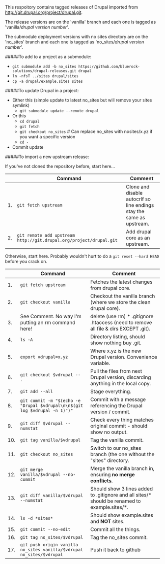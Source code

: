 This respoitory contains tagged releases of Drupal imported from http://git.drupal.org/project/drupal.git.

The release versions are on the 'vanilla' branch and each one is tagged as 'vanilla/*drupal version number*'.

The submodule deployment versions with no sites directory are on the 'no_sites' branch and each one is tagged as 'no_sites/*drupal version number*'.

#####To add to a project as a submodule:

* `git submodule add -b no_sites https://github.com/bluerock-solutions/drupal-releases.git drupal`
* `ln -nfsT ../sites drupal/sites`
* `cp -a drupal/example.sites sites`

#####To update Drupal in a project:

* Either this (simple update to latest no_sites but will remove your sites symlink)
    * `git submodule update --remote drupal`
* Or this
    * `cd drupal`
    * `git fetch`
    * `git checkout no_sites` # Can replace no_sites with nosites/x.yz if you want a specific version
    * `cd -`
* Commit update

#####To import a new upstream release:

If you've not cloned the repository before, start here...

|   	| Command 							  	| Comment 									|
|---	|---									|---										|
| 1.	| `git fetch upstream`							| Clone and disable autocrlf so line endings stay the same as upstream.		|
| 2. 	| `git remote add upstream http://git.drupal.org/project/drupal.git`	| Add drupal core as an upstream.						|

Otherwise, start here. Probably wouldn't hurt to do a `git reset --hard HEAD` before you crack on.

|   	| Command 					  	| Comment 											|
|---	|---							|---												|
| 1.	| `git fetch upstream`					| Fetches the latest changes from drupal core.							|
| 2.	| `git checkout vanilla`				| Checkout the vanilla branch (where we store the clean drupal core).				|
| 3.	| See Comment. No way I'm putting an rm command here!	| delete (use rm) * .gitignore .htaccess (need to remove all file & dirs EXCEPT .git). 		|
| 4. 	| `ls -A`						| Directory listing, should show nothing buy .git.						|
| 5.	| `export vdrupal=x.yz`					| Where x.yz is the new Drupal version. Convenience variable.					|
| 6.	| `git checkout $vdrupal -- .`				| Pull the files from next Drupal version, discarding anything in the local copy.		|
| 7.	| `git add --all`					| Stage everything.										|
| 8. 	| `git commit -m "$(echo -e "Drupal $vdrupal\n\n$(git log $vdrupal -n 1)")"`	| Commit with a message referencing the Drupal version / commit.	|
| 9.	| `git diff $vdrupal --numstat`				| Check every thing matches original commit - should show no output.				|
| 10.	| `git tag vanilla/$vdrupal`				| Tag the vanilla commit.									|
| 11.	| `git checkout no_sites`				| Switch to our no_sites branch (the one without the "sites" directory.				|
| 12.	| `git merge vanilla/$vdrupal --no-commit`		| Merge the vanilla branch in, ensuring **no merge conflicts**.					|
| 13.	| `git diff vanilla/$vdrupal --numstat`			| Should show 3 lines added to .gitignore and all sites/* should be renamed to example.sites/*.	|
| 14.	| `ls -d *sites*`					| Should show example.sites and **NOT** sites.							|
| 15.	| `git commit --no-edit`				| Commit all the things.									|
| 16.	| `git tag no_sites/$vdrupal`				| Tag the no_sites commit.									|
| 17.	| `git push origin vanilla no_sites vanilla/$vdrupal no_sites/$vdrupal` | Push it back to github							|


